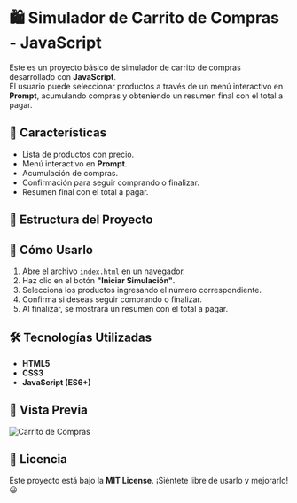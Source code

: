 # 🛍️ Simulador de Carrito de Compras - JavaScript

Este es un proyecto básico de simulador de carrito de compras desarrollado con **JavaScript**.  
El usuario puede seleccionar productos a través de un menú interactivo en **Prompt**, acumulando compras y obteniendo un resumen final con el total a pagar.

## 📌 Características
- Lista de productos con precio.
- Menú interactivo en **Prompt**.
- Acumulación de compras.
- Confirmación para seguir comprando o finalizar.
- Resumen final con el total a pagar.

## 📂 Estructura del Proyecto


## 🚀 Cómo Usarlo
1. Abre el archivo `index.html` en un navegador.
2. Haz clic en el botón **"Iniciar Simulación"**.
3. Selecciona los productos ingresando el número correspondiente.
4. Confirma si deseas seguir comprando o finalizar.
5. Al finalizar, se mostrará un resumen con el total a pagar.

## 🛠️ Tecnologías Utilizadas
- **HTML5**
- **CSS3**
- **JavaScript (ES6+)**

## 📸 Vista Previa
![Carrito de Compras](https://nicolascochatok.github.io/PreEntrega1-js/)

## 📄 Licencia
Este proyecto está bajo la **MIT License**. ¡Siéntete libre de usarlo y mejorarlo! 😃

